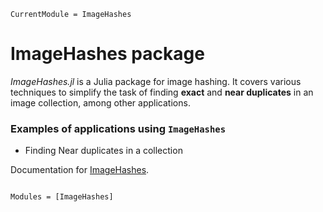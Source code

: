 ```@meta
CurrentModule = ImageHashes
```

# ImageHashes package

*ImageHashes.jl* is a Julia package for image hashing.
It covers various techniques to simplify the task of finding **exact** and **near duplicates** in an image collection, among other applications.

### Examples of applications using `ImageHashes`

- Finding Near duplicates in a collection

Documentation for [ImageHashes](https://github.com/davidbp/ImageHashes.jl).

```@index

```

```@autodocs
Modules = [ImageHashes]
```

